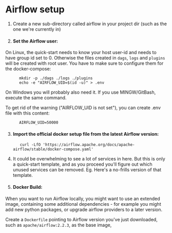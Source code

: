# Airflow setup


1. Create a new sub-directory called airflow in your project dir (such as the one we're currently in)

2. #### Set the Airflow user:

  On Linux, the quick-start needs to know your host user-id and needs to have group id set to 0. Otherwise the files created in `dags`, `logs` and `plugins` will be created with root user. You have to make sure to configure them for the docker-compose:

          mkdir -p ./dags ./logs ./plugins
          echo -e "AIRFLOW_UID=$(id -u)" > .env
  
On Windows you will probably also need it. If you use MINGW/GitBash, execute the same command.

To get rid of the warning ("AIRFLOW_UID is not set"), you can create .env file with this content:

          AIRFLOW_UID=50000


3. #### Import the official docker setup file from the latest Airflow version:

          curl -LfO 'https://airflow.apache.org/docs/apache-airflow/stable/docker-compose.yaml'

4. It could be overwhelming to see a lot of services in here. But this is only a quick-start template, and as you proceed you'll figure out which unused services can be removed. Eg. Here's a no-frills version of that template.

5. #### Docker Build:

When you want to run Airflow locally, you might want to use an extended image, containing some additional dependencies - for example you might add new python packages, or upgrade airflow providers to a later version.

Create a `Dockerfile` pointing to Airflow version you've just downloaded, such as `apache/airflow:2.2.3`, as the base image,

